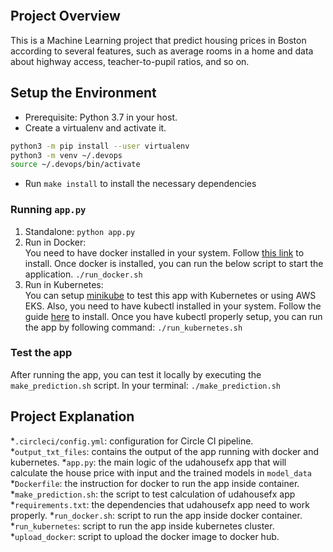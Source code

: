 [![<tiennth>](https://circleci.com/gh/tiennth/udahousefx.svg?style=svg)](https://app.circleci.com/pipelines/github/tiennth/udahousefx)


## Project Overview
This is a Machine Learning project that predict housing prices in Boston according to several features, such as average rooms in a home and data about highway access, teacher-to-pupil ratios, and so on. 

## Setup the Environment

* Prerequisite: Python 3.7 in your host.
* Create a virtualenv and activate it. 
```bash
python3 -m pip install --user virtualenv
python3 -m venv ~/.devops
source ~/.devops/bin/activate
```
* Run `make install` to install the necessary dependencies


### Running `app.py`

1. Standalone:  `python app.py`
2. Run in Docker:  
You need to have docker installed in your system. Follow [this link](https://docs.docker.com/engine/) to install.
Once docker is installed, you can run the below script to start the application.
`./run_docker.sh`
3. Run in Kubernetes:  
You can setup [minikube](https://minikube.sigs.k8s.io/docs/start/) to test this app with Kubernetes or using AWS EKS.
Also, you need to have kubectl installed in your system. Follow the guide [here](https://kubernetes.io/docs/tasks/tools/#kubectl) to install.
Once you have kubectl properly setup, you can run the app by following command:
`./run_kubernetes.sh`

### Test the app
After running the app, you can test it locally by executing the `make_prediction.sh` script.
In your terminal:
`./make_prediction.sh`

## Project Explanation
*`.circleci/config.yml`: configuration for Circle CI pipeline.
*`output_txt_files`: contains the output of the app running with docker and kubernetes.
*`app.py`: the main logic of the udahousefx app that will calculate the house price with input and the trained models in `model_data`
*`Dockerfile`: the instruction for docker to run the app inside container.
*`make_prediction.sh`: the script to test calculation of udahousefx app
*`requirements.txt`: the dependencies that udahousefx app need to work properly.
*`run_docker.sh`: script to run the app inside docker container.
*`run_kubernetes`: script to run the app inside kubernetes cluster.
*`upload_docker`: script to upload the docker image to docker hub.